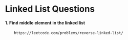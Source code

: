 # Linked List Questions

#### 1. Find middle element in the linked list
        https://leetcode.com/problems/reverse-linked-list/
